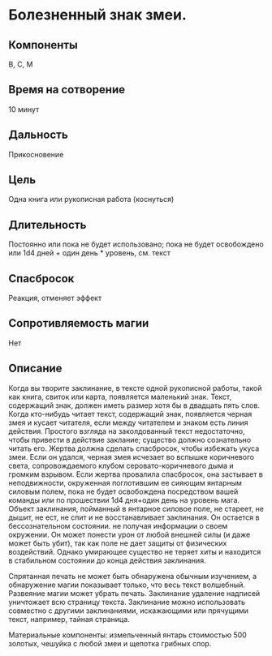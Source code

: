 # Болезненный знак змеи.

## Компоненты
В, С, М

## Время на сотворение
10 минут

## Дальность
Прикосновение

## Цель
Одна книга или рукописная работа (коснуться)

## Длительность
Постоянно или пока не будет использовано; пока не будет освобождено или 1d4 дней + один день * уровень, см. текст

## Спасбросок
Реакция, отменяет эффект

## Сопротивляемость магии
Нет

## Описание
Когда вы творите заклинание, в тексте одной рукописной работы, такой как книга, свиток или карта, появляется маленький знак. Текст, содержащий знак, должен иметь размер хотя бы в двадцать пять слов. Когда кто-нибудь читает текст, содержащий знак, появляется черная змея и кусает читателя, если между читателем и знаком есть линия действия. Простого взгляда на заколдованный текст недостаточно, чтобы привести в действие заклание; существо должно сознательно читать его. Жертва должна сделать спасбросок, чтобы избежать укуса змеи. Если он удался, черная змея исчезает во вспышке коричневого света, сопровождаемого клубом серовато-коричневого дыма и громким взрывом. Если жертва провалила спасбросок, она застывает в неподвижности, окруженная поглотившим ее сияющим янтарным силовым полем, пока не будет освобождена посредством вашей команды или по прошествии 1d4 дня+один день на уровень мага. Объект заклинания, пойманный в янтарное силовое поле, не стареет, не дышит, не ест, не спит и не восстанавливает заклинания. Он остается в бессознательном состоянии. не получая информации о своем окружении. Он может понести урон от любой внешней силы (и даже может быть убит), так как поле не дает защиты от физических воздействий. Однако умирающее существо не теряет хиты и находится в стабильном состоянии до конца действия заклинания.

Спрятанная печать не может быть обнаружена обычным изучением, а обнаружение магии показывает только, что весь текст волшебный. Развеяние магии может убрать печать. Заклинание удаление надписей уничтожает всю страницу текста. Заклинание можно использовать совместно с другими заклинаниями, искажающими или прячущими текст, например, тайная страница.

Материальные компоненты: измельченный янтарь стоимостью 500 золотых, чешуйка с любой змеи и щепотка грибных спор.